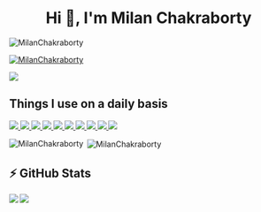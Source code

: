 <h1 align="center">Hi 👋, I'm Milan Chakraborty</h1>

<p align="left"> <img src="https://komarev.com/ghpvc/?username=MilanChakraborty&label=Profile%20views&color=0e75b6&style=flat" alt="MilanChakraborty" /> </p>

<p align="left"> <a href="https://github.com/ryo-ma/github-profile-trophy"><img src="https://github-profile-trophy.vercel.app/?username=MilanChakraborty" alt="MilanChakraborty" /></a> </p>

<p align="left">
<a href="https://github.com/harish-sethuraman/readme-components">
<img  src="https://readme-components.vercel.app/api?component=experience&company=Thoughtworks&role=Full%20Stack%20Dev%20&location=Bangalore&fill=black">
</a>

</p>


## Things I use on a daily basis


<p align="left">
  <a href="https://github.com/harish-sethuraman/readme-components">
    <img
      src="https://readme-components.vercel.app/api?component=logo&fill=black&logo=react&animation=spin&svgfill=15d8fe"
    />
  </a>
  <a href="https://github.com/harish-sethuraman/readme-components">
    <img
      src="https://readme-components.vercel.app/api?component=logo&fill=black&logo=typescript&svgfill=2d79c7"
    />
  </a>
  <a href="https://github.com/harish-sethuraman/readme-components">
    <img
      src="https://readme-components.vercel.app/api?component=logo&fill=black&logo=javascript&svgfill=2d79c7"
    />
  </a>
  <a href="https://github.com/harish-sethuraman/readme-components">
    <img
      src="https://readme-components.vercel.app/api?component=logo&fill=black&logo=kotlin&svgfill=2d79c7"
    />
  </a>
  <a href="https://github.com/harish-sethuraman/readme-components">
    <img
      src="https://readme-components.vercel.app/api?component=logo&fill=black&logo=java&svgfill=2d79c7"
    />
  </a>
  <a href="https://github.com/harish-sethuraman/readme-components">
    <img
      src="https://readme-components.vercel.app/api?component=logo&fill=black&logo=jenkins&svgfill=2d79c7"
    />
  </a>
  <a href="https://github.com/harish-sethuraman/readme-components">
    <img
      src="https://readme-components.vercel.app/api?component=logo&fill=black&logo=github&svgfill=2d79c7"
    />
  </a>
  <a href="https://github.com/harish-sethuraman/readme-components">
    <img
      src="https://readme-components.vercel.app/api?component=logo&fill=black&logo=docker&svgfill=2d79c7"
    />
  </a>
  <a href="https://github.com/harish-sethuraman/readme-components">
    <img
      src="https://readme-components.vercel.app/api?component=logo&fill=black&logo=clojure&svgfill=2d79c7"
    />
  </a>
  <a href="https://github.com/harish-sethuraman/readme-components">
    <img
      src="https://readme-components.vercel.app/api?component=logo&fill=black&logo=node.js&svgfill=659b60"
    />
  </a>
</p>

<p><img align="left" src="https://github-readme-stats.vercel.app/api/top-langs?username=MilanChakraborty&show_icons=true&locale=en&layout=compact" alt="MilanChakraborty" /></p>

<p>&nbsp;<img align="center" src="https://github-readme-stats.vercel.app/api?username=MilanChakraborty&show_icons=true&locale=en" alt="MilanChakraborty" /></p>


## ⚡ GitHub Stats

<img align="left" src="https://github-readme-stats.vercel.app/api?username=MilanChakraborty&show_icons=true&count_private=true&theme=gruvbox" />

<img src="https://github-readme-stats.vercel.app/api/top-langs/?username=MilanChakraborty&layout=compact&count_private=true&theme=gruvbox" />
